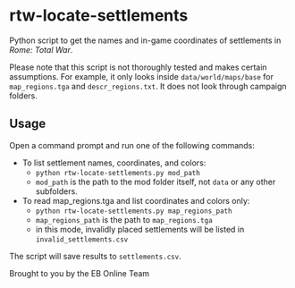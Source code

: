 # rtw-locate-settlements

Python script to get the names and in-game coordinates of settlements in _Rome: Total War_.

Please note that this script is not thoroughly tested and makes certain assumptions. For example, it only looks inside `data/world/maps/base` for `map_regions.tga` and `descr_regions.txt`. It does not look through campaign folders.

## Usage

Open a command prompt and run one of the following commands:

- To list settlement names, coordinates, and colors:
  - `python rtw-locate-settlements.py mod_path`
  - `mod_path` is the path to the mod folder itself, not `data` or any other subfolders.
- To read map_regions.tga and list coordinates and colors only:
  - `python rtw-locate-settlements.py map_regions_path`
  - `map_regions_path` is the path to `map_regions.tga`
  - in this mode, invalidly placed settlements will be listed in `invalid_settlements.csv`

The script will save results to `settlements.csv`.

Brought to you by the EB Online Team
